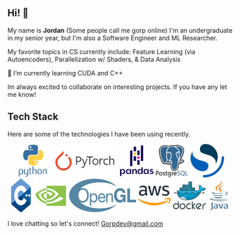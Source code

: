 ## Hi! 👋
My name is **Jordan** (Some people call me gorp online) I'm an undergraduate in my senior year, but I'm also a Software Engineer and ML Researcher.

My favorite topics in CS currently include:
Feature Learning (via Autoencoders),
Parallelization w/ Shaders,
& Data Analysis

🌱 I’m currently learning CUDA and C++


Im always excited to collaborate on interesting projects. If you have any let me know!


## Tech Stack
Here are some of the technologies I have been using recently.

<div align="center" dir="auto">
<img src="/python.svg" width=75 height=75>
<img src="/pytorch.svg"  width=150 height=75>
<img src="/pandas.svg" width=75 height=75>
<img src="/postgresql.svg" width=75 height=75>
<img src="/opensearch.svg" width=75 height=75>
<img src="/cpp.svg" width=50 height=75>
<img src="/cuda.svg" width=75 height=75>
<img src="/opengl.svg" width=150 height=75>
<img src="/aws.svg" width=75 height=75>
<img src="/docker.svg" width=75 height=75>
<img src="/java-vertical.svg" width=50 height=75>
</div>



I love chatting so let's connect! Gorpdev@gmail.com

<!--
**Gorp5/Gorp5** is a ✨ _special_ ✨ repository because its `README.md` (this file) appears on your GitHub profile.

Here are some ideas to get you started:

- 🔭 I’m currently working on ...
- 🌱 I’m currently learning ...
- 👯 I’m looking to collaborate on ...
- 🤔 I’m looking for help with ...
- 💬 Ask me about ...
- 📫 How to reach me: ...
- 😄 Pronouns: ...
- ⚡ Fun fact: ...
-->
